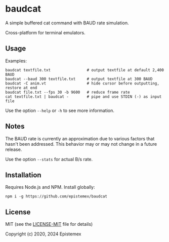 baudcat
=======

A simple buffered cat command with BAUD rate simulation.

Cross-platform for terminal emulators.

Usage
-----

Examples:

    baudcat textfile.txt                # output textfile at default 2,400 BAUD
    baudcat --baud 300 textfile.txt     # output textfile at 300 BAUD
    baudcat -C anim.vt                  # hide cursor before outputting, restore at end
    baudcat file.txt --fps 30 -b 9600   # reduce frame rate
    cat textfile.txt | baudcat -        # pipe and use STDIN (-) as input file

Use the option `--help` or `-h` to see more information.

Notes
-----

The BAUD rate is currently an approximation due to various factors that hasn't been addressed. This
behavior may or may not change in a future release.

Use the option `--stats` for actual B/s rate.


Installation
------------

Requires Node.js and NPM. Install globally:

    npm i -g https://github.com/epistemex/baudcat

License
-------

MIT (see the [LICENSE-MIT](./LICENSE-MIT) file for details)

Copyright (c) 2020, 2024 Epistemex
